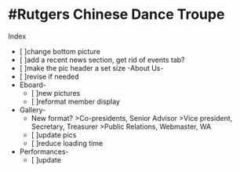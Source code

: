 #Rutgers Chinese Dance Troupe
============================
Index
  - [ ]change bottom picture
  - [ ]add a recent news section, get rid of events tab?
  - [ ]make the pic header a set size
-About Us-
  - [ ]revise if needed
- Eboard- 
  - [ ]new pictures
  - [ ]reformat member display
- Gallery-
  - New format? >Co-presidents, Senior Advisor >Vice president, Secretary, Treasurer >Public Relations, Webmaster, WA
  - [ ]update pics
  - [ ]reduce loading time
- Performances- 
  - [ ]update
